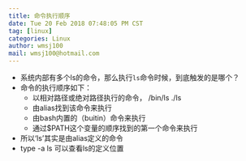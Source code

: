 ```yaml
---
title: 命令执行顺序
date: Tue 20 Feb 2018 07:48:05 PM CST
tag: [linux]
categories: Linux
author: wmsj100
mail: wmsj100@hotmail.com
---
```


- 系统内部有多个ls的命令，那么执行`ls`命令时候，到底触发的是哪个？
- 命令的执行顺序如下：
    - 以相对路径或绝对路径执行的命令， /bin/ls ./ls 
    - 由alias找到该命令来执行
    - 由bash内置的（buitin）命令来执行
    - 通过$PATH这个变量的顺序找到的第一个命令来执行
- 所以‘ls’其实是由alias定义的命令
- type -a ls 可以查看ls的定义位置

